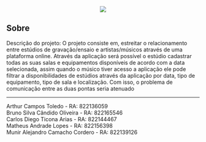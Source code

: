 <p align="center">  
  <img src="https://user-images.githubusercontent.com/128430557/229895874-156926c3-0a1c-4924-9385-6ef085332249.png">
</p>

## Sobre
Descrição do projeto: 
  O projeto consiste em, estreitar o relacionamento entre estúdios de gravação/ensaio e artistas/músicos através de uma plataforma online. Através da aplicação será possível o estúdio cadastrar todas as suas salas e equipamentos disponíveis de acordo com a data selecionada, assim quando o músico tiver acesso a aplicação ele pode filtrar a disponibilidades de estúdios através da aplicação por data, tipo de equipamento, tipo de sala e localização. Com isso, o problema de comunicação entre as duas pontas seria atenuado

<hr>

<div>Arthur Campos Toledo - RA:  822136059</div>
<div>Bruno Silva Cândido Oliveira - RA: 822165546</div>
<div>Carlos Diego Ticona Arias - RA: 822144467</div>
<div>Matheus Andrade Lopes - RA: 822156398</div>
<div>Munir Alejandro Camacho Cordero - RA: 822139126</div> 

